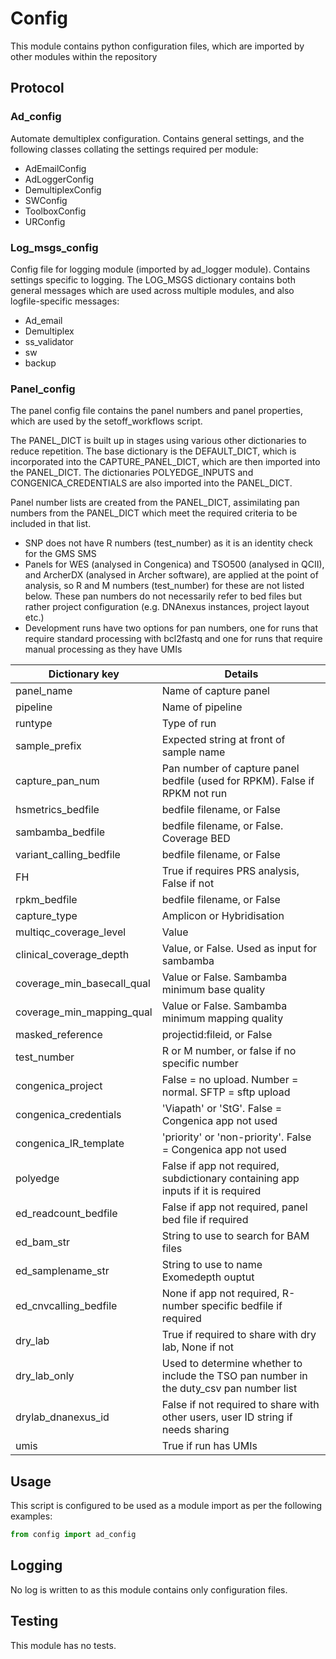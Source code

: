 # Config

This module contains python configuration files, which are imported by other modules within the repository

## Protocol

### Ad_config

Automate demultiplex configuration. Contains general settings, and the following classes collating the settings required per module:

- AdEmailConfig
- AdLoggerConfig
- DemultiplexConfig
- SWConfig
- ToolboxConfig
- URConfig

### Log_msgs_config

Config file for logging module (imported by ad_logger module). Contains settings specific to logging. The LOG_MSGS dictionary contains both general messages which are used across multiple modules, and also logfile-specific messages:
- Ad_email
- Demultiplex
- ss_validator
- sw
- backup

### Panel_config

The panel config file contains the panel numbers and panel properties, which are used by the setoff_workflows script.

The PANEL_DICT is built up in stages using various other dictionaries to reduce repetition. The base dictionary is the DEFAULT_DICT, which is incorporated into the CAPTURE_PANEL_DICT, which are then imported into the PANEL_DICT. The dictionaries POLYEDGE_INPUTS and CONGENICA_CREDENTIALS are also imported into the PANEL_DICT.

Panel number lists are created from the PANEL_DICT, assimilating pan numbers from the PANEL_DICT which meet the required criteria to be included in that list.

- SNP does not have R numbers (test_number) as it is an identity check for the GMS SMS
- Panels for WES (analysed in Congenica) and TSO500 (analysed in QCII), and ArcherDX (analysed in Archer software), are applied at the point of analysis, so R and M numbers (test_number) for these are not listed below. These pan numbers do not necessarily refer to bed files but rather project configuration (e.g. DNAnexus instances, project layout etc.)
- Development runs have two options for pan numbers, one for runs that require standard processing with bcl2fastq and one for runs that require manual processing as they have UMIs

| Dictionary key | Details |
|----------------|----------|
| panel_name    | Name of capture panel |
| pipeline   |  Name of pipeline |
| runtype  | Type of run |
| sample_prefix | Expected string at front of sample name |
| capture_pan_num | Pan number of capture panel bedfile (used for RPKM). False if RPKM not run |
| hsmetrics_bedfile | bedfile filename, or False |
| sambamba_bedfile | bedfile filename, or False. Coverage BED |
| variant_calling_bedfile | bedfile filename, or False |
| FH  | True if requires PRS analysis, False if not |
| rpkm_bedfile | bedfile filename, or False |
| capture_type | Amplicon or Hybridisation |
| multiqc_coverage_level | Value |
| clinical_coverage_depth | Value, or False. Used as input for sambamba |
| coverage_min_basecall_qual | Value or False. Sambamba minimum base quality |
| coverage_min_mapping_qual | Value or False. Sambamba minimum mapping quality |
| masked_reference | projectid:fileid, or False |
| test_number | R or M number, or false if no specific number |
| congenica_project | False = no upload. Number = normal. SFTP = sftp upload |
| congenica_credentials | 'Viapath' or 'StG'. False = Congenica app not used |
| congenica_IR_template | 'priority' or 'non-priority'. False = Congenica app not used |
| polyedge | False if app not required, subdictionary containing app inputs if it is required |
| ed_readcount_bedfile | False if app not required, panel bed file if required |
| ed_bam_str | String to use to search for BAM files
| ed_samplename_str | String to use to name Exomedepth ouptut
| ed_cnvcalling_bedfile | None if app not required, R-number specific bedfile if required |
| dry_lab | True if required to share with dry lab, None if not |
| dry_lab_only | Used to determine whether to include the TSO pan number in the duty_csv pan number list |
| drylab_dnanexus_id | False if not required to share with other users, user ID string if needs sharing |
| umis  | True if run has UMIs |

## Usage

This script is configured to be used as a module import as per the following examples:
```python
from config import ad_config
```

## Logging

No log is written to as this module contains only configuration files.

## Testing

This module has no tests.
